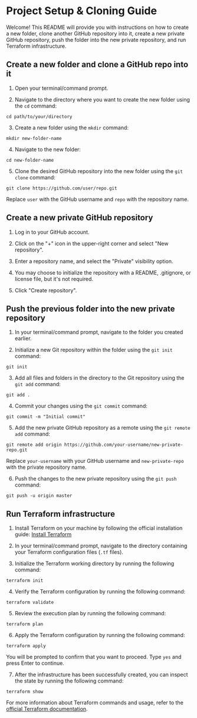 # Project Setup & Cloning Guide

Welcome! This README will provide you with instructions on how to create a new folder, clone another GitHub repository into it, create a new private GitHub repository, push the folder into the new private repository, and run Terraform infrastructure.

## Create a new folder and clone a GitHub repo into it

1. Open your terminal/command prompt.

2. Navigate to the directory where you want to create the new folder using the `cd` command:
```
cd path/to/your/directory
```

3. Create a new folder using the `mkdir` command:
```
mkdir new-folder-name
```

4. Navigate to the new folder:
```
cd new-folder-name
```

5. Clone the desired GitHub repository into the new folder using the `git clone` command:
```
git clone https://github.com/user/repo.git
```

Replace `user` with the GitHub username and `repo` with the repository name.

## Create a new private GitHub repository

1. Log in to your GitHub account.

2. Click on the "+" icon in the upper-right corner and select "New repository".

3. Enter a repository name, and select the "Private" visibility option.

4. You may choose to initialize the repository with a README, .gitignore, or license file, but it's not required.

5. Click "Create repository".

## Push the previous folder into the new private repository

1. In your terminal/command prompt, navigate to the folder you created earlier.

2. Initialize a new Git repository within the folder using the `git init` command:
```
git init
```

3. Add all files and folders in the directory to the Git repository using the `git add` command:
```
git add .
```

4. Commit your changes using the `git commit` command:
```
git commit -m "Initial commit"
```

5. Add the new private GitHub repository as a remote using the `git remote add` command:
```
git remote add origin https://github.com/your-username/new-private-repo.git
```

Replace `your-username` with your GitHub username and `new-private-repo` with the private repository name.

6. Push the changes to the new private repository using the `git push` command:
```
git push -u origin master
```

## Run Terraform infrastructure

1. Install Terraform on your machine by following the official installation guide: [Install Terraform](https://learn.hashicorp.com/tutorials/terraform/install-cli)

2. In your terminal/command prompt, navigate to the directory containing your Terraform configuration files (`.tf` files).

3. Initialize the Terraform working directory by running the following command:
```
terraform init
```

4. Verify the Terraform configuration by running the following command:
```
terraform validate
```

5. Review the execution plan by running the following command:
```
terraform plan
```

6. Apply the Terraform configuration by running the following command:
```
terraform apply
```

You will be prompted to confirm that you want to proceed. Type `yes` and press Enter to continue.

7. After the infrastructure has been successfully created, you can inspect the state by running the following command:
```
terraform show
```

For more information about Terraform commands and usage, refer to the [official Terraform documentation](https://www.terraform.io/docs/index.html).
